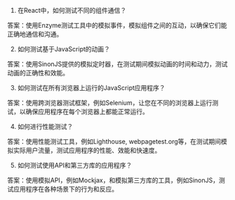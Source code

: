 

1. 在React中，如何测试不同的组件通信？

答案：使用Enzyme测试工具中的模拟事件，模拟组件之间的互动，以确保它们能正确地通信和沟通。

2. 如何测试基于JavaScript的动画？

答案：使用SinonJS提供的模拟定时器，在测试期间模拟动画的时间和动力，测试动画的正确性和效能。

3. 如何测试在所有浏览器上运行的JavaScript应用程序？

答案：使用跨浏览器测试框架，例如Selenium，让您在不同的浏览器上运行测试，以确保应用程序在每个浏览器上都能正常运行。

4. 如何进行性能测试？

答案：使用性能测试工具，例如Lighthouse, webpagetest.org等，在测试期间模拟实际用户流量，测试应用程序的性能、效能和快速度。

5. 如何测试使用API和第三方库的应用程序？

答案：使用模拟API，例如Mockjax，和模拟第三方库的工具，例如SinonJS，测试应用程序在各种场景下的行为和反应。